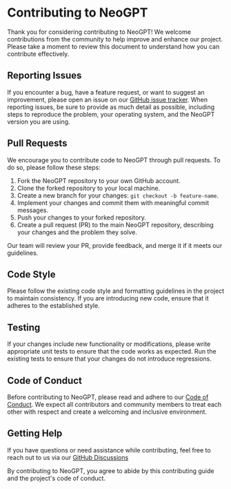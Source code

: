 # Contributing to NeoGPT

Thank you for considering contributing to NeoGPT! We welcome contributions from the community to help improve and enhance our project. Please take a moment to review this document to understand how you can contribute effectively.

## Reporting Issues

If you encounter a bug, have a feature request, or want to suggest an improvement, please open an issue on our [GitHub issue tracker](https://github.com/yourusername/NeoGPT/issues). When reporting issues, be sure to provide as much detail as possible, including steps to reproduce the problem, your operating system, and the NeoGPT version you are using.

## Pull Requests

We encourage you to contribute code to NeoGPT through pull requests. To do so, please follow these steps:

1. Fork the NeoGPT repository to your own GitHub account.
2. Clone the forked repository to your local machine.
3. Create a new branch for your changes: `git checkout -b feature-name`.
4. Implement your changes and commit them with meaningful commit messages.
5. Push your changes to your forked repository.
6. Create a pull request (PR) to the main NeoGPT repository, describing your changes and the problem they solve.

Our team will review your PR, provide feedback, and merge it if it meets our guidelines.

## Code Style

Please follow the existing code style and formatting guidelines in the project to maintain consistency. If you are introducing new code, ensure that it adheres to the established style.

## Testing

If your changes include new functionality or modifications, please write appropriate unit tests to ensure that the code works as expected. Run the existing tests to ensure that your changes do not introduce regressions.

## Code of Conduct

Before contributing to NeoGPT, please read and adhere to our [Code of Conduct](CODE_OF_CONDUCT.md). We expect all contributors and community members to treat each other with respect and create a welcoming and inclusive environment.

## Getting Help

If you have questions or need assistance while contributing, feel free to reach out to us via our [GitHub Discussions](https://github.com/neokd/NeoGPT/discussions)

By contributing to NeoGPT, you agree to abide by this contributing guide and the project's code of conduct.

